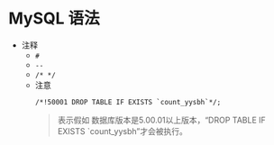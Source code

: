# MySQL 语法

* 注释
    - `# `
    - `-- `
    - `/* */`
    - 注意
        ```
        /*!50001 DROP TABLE IF EXISTS `count_yysbh`*/; 
        ```
        > 表示假如 数据库版本是5.00.01以上版本，“DROP TABLE IF EXISTS `count_yysbh”才会被执行。
